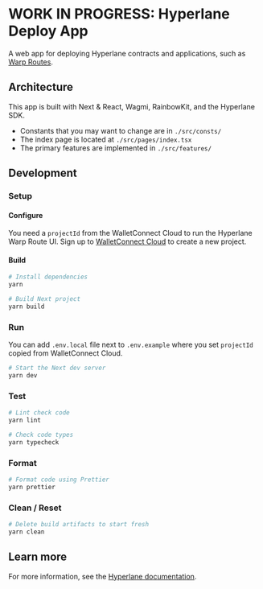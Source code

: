 # WORK IN PROGRESS: Hyperlane Deploy App

A web app for deploying Hyperlane contracts and applications, such as [Warp Routes](https://docs.hyperlane.xyz/docs/reference/applications/warp-routes).

## Architecture

This app is built with Next & React, Wagmi, RainbowKit, and the Hyperlane SDK.

- Constants that you may want to change are in `./src/consts/`
- The index page is located at `./src/pages/index.tsx`
- The primary features are implemented in `./src/features/`

## Development

### Setup

#### Configure

You need a `projectId` from the WalletConnect Cloud to run the Hyperlane Warp Route UI. Sign up to [WalletConnect Cloud](https://cloud.walletconnect.com) to create a new project.

#### Build

```sh
# Install dependencies
yarn

# Build Next project
yarn build
```

### Run

You can add `.env.local` file next to `.env.example` where you set `projectId` copied from WalletConnect Cloud.

```sh
# Start the Next dev server
yarn dev
```

### Test

```sh
# Lint check code
yarn lint

# Check code types
yarn typecheck
```

### Format

```sh
# Format code using Prettier
yarn prettier
```

### Clean / Reset

```sh
# Delete build artifacts to start fresh 
yarn clean
```

## Learn more

For more information, see the [Hyperlane documentation](https://docs.hyperlane.xyz).
